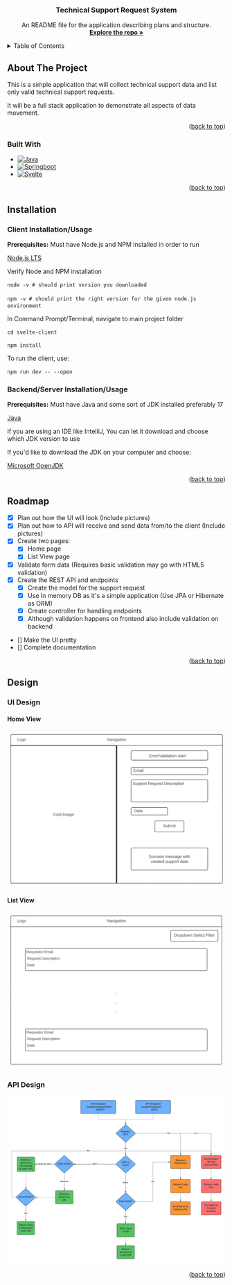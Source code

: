 <a name="readme-top"></a>

<br />
<div align="center">
  <a href="https://github.com/trasik/tsrs">
  </a>

  <h3 align="center">Technical Support Request System</h3>

  <p align="center">
    An README file for the application describing plans and structure.
    <br />
    <a href="https://github.com/trasik/trasik98"><strong>Explore the repo »</strong></a>
    <br />
  </p>
</div>

<!-- TABLE OF CONTENTS -->

<details>
  <summary>Table of Contents</summary>
  <ol>
    <li>
      <a href="#about-the-project">About The Project</a>
      <ul>
        <li><a href="#built-with">Built With</a></li>
      </ul>
    </li>
    <li><a href="#installation">Installation</a></li>
    <li><a href="#roadmap">Roadmap</a></li>
    <li><a href="#design">Design</a></li>
  </ol>
</details>

<!-- ABOUT THE PROJECT -->

## About The Project

This is a simple application that will collect technical support data and list only valid technical support requests.

It will be a full stack application to demonstrate all aspects of data movement.

<p align="right">(<a href="#readme-top">back to top</a>)</p>

### Built With

- [![Java][Java]][Java-url]
- [![Springboot][Springboot]][Springboot-url]
- [![Svelte][Svelte]][Svelte-url]

<p align="right">(<a href="#readme-top">back to top</a>)</p>

## Installation

### Client Installation/Usage

<p><strong>Prerequisites:</strong> Must have Node.js and NPM installed in order to run</p>

<a href="https://nodejs.org/en/download/prebuilt-installer">Node.js LTS</a>

<p>Verify Node and NPM installation</p>

```
node -v # should print version you downloaded

npm -v # should print the right version for the given node.js environment
```

In Command Prompt/Terminal, navigate to main project folder

```
cd svelte-client
```

```
npm install
```

To run the client, use:

```
npm run dev -- --open
```

### Backend/Server Installation/Usage

<p><strong>Prerequisites:</strong> Must have Java and some sort of JDK installed preferably 17</p>

<a href="https://www.java.com/en/download/">Java</a>
<br />

If you are using an IDE like IntelliJ, You can let it download and choose which JDK version to use

If you'd like to download the JDK on your computer and choose:

<a href="https://learn.microsoft.com/en-us/java/openjdk/download">Microsoft OpenJDK</a>

<p align="right">(<a href="#readme-top">back to top</a>)</p>

## Roadmap

- [x] Plan out how the UI will look (Include pictures)
- [x] Plan out how to API will receive and send data from/to the client (Include pictures)
- [x] Create two pages:
  - [x] Home page
  - [x] List View page
- [x] Validate form data (Requires basic validation may go with HTML5 validation)
- [x] Create the REST API and endpoints
  - [x] Create the model for the support request
  - [x] Use In memory DB as it's a simple application (Use JPA or Hibernate as ORM)
  - [x] Create controller for handling endpoints
  - [x] Although validation happens on frontend also include validation on backend
- [] Make the UI pretty
- [] Complete documentation

<p align="right">(<a href="#readme-top">back to top</a>)</p>

## Design

### UI Design

#### Home View

<img src="./images/HomeView.png" alt="Home View"/>

#### List View

<img src="./images/RequestListView.png" alt="Request List View" />

### API Design

<img src="./images/APIDesign.png" alt="API Design" />

<p align="right">(<a href="#readme-top">back to top</a>)</p>

[Java]: https://img.shields.io/badge/Java-ED8B00?style=for-the-badge&logo=openjdk&logoColor=white
[Java-url]: https://www.java.com/en/
[Springboot]: https://img.shields.io/badge/SpringBoot-6DB33F?style=flat-square&logo=Spring&logoColor=white
[Springboot-url]: https://spring.io/projects/spring-boot
[Svelte]: https://img.shields.io/static/v1?logo=svelte&label=&message=svelte&&color=white&style=for-the-badge
[Svelte-url]: https://svelte.dev/
